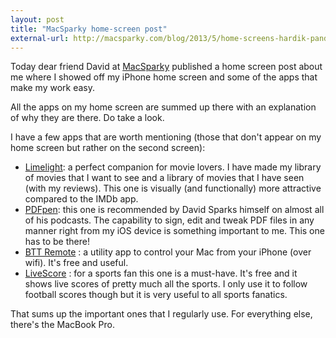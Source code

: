 ```yaml
---
layout: post
title: "MacSparky home-screen post"
external-url: http://macsparky.com/blog/2013/5/home-screens-hardik-pandya
---
```


Today dear friend David at [MacSparky](http://macsparky.com) published a home screen post about me where I showed off my iPhone home screen and some of the apps that make my work easy.  

All the apps on my home screen are summed up there with an explanation of why they are there. Do take a look.

I have a few apps that are worth mentioning (those that don't appear on my home screen but rather on the second screen):

- [Limelight](https://itunes.apple.com/us/app/limelight-your-movie-library/id636583114?mt=8): a perfect companion for movie lovers. I have made my library of movies that I want to see and a library of movies that I have seen (with my reviews). This one is visually (and functionally) more attractive compared to the IMDb app.
- [PDFpen](http://www.smilesoftware.com/PDFpen/index.html): this one is recommended by David Sparks himself on almost all of his podcasts. The capability to sign, edit and tweak PDF files in any manner right from my iOS device is something important to me. This one has to be there! 
- [BTT Remote](http://bttremote.com/) : a utility app to control your Mac from your iPhone (over wifi). It's free and useful.
- [LiveScore](https://itunes.apple.com/gb/app/livescore/id356928178?mt=8) : for a sports fan this one is a must-have. It's free and it shows live scores of pretty much all the sports. I only use it to follow football scores though but it is very useful to all sports fanatics. 

That sums up the important ones that I regularly use. For everything else, there's the MacBook Pro.